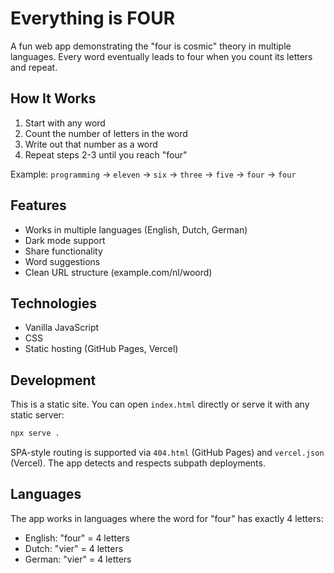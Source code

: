# Everything is FOUR

A fun web app demonstrating the "four is cosmic" theory in multiple languages.
Every word eventually leads to four when you count its letters and repeat.

## How It Works

1. Start with any word
2. Count the number of letters in the word
3. Write out that number as a word
4. Repeat steps 2-3 until you reach "four"

Example: `programming` → `eleven` → `six` → `three` → `five` → `four` → `four`

## Features

- Works in multiple languages (English, Dutch, German)
- Dark mode support
- Share functionality
- Word suggestions
- Clean URL structure (example.com/nl/woord)

## Technologies

- Vanilla JavaScript
- CSS
- Static hosting (GitHub Pages, Vercel)

## Development

This is a static site. You can open `index.html` directly or serve it with any
static server:

```bash
npx serve .
```

SPA-style routing is supported via `404.html` (GitHub Pages) and `vercel.json`
(Vercel). The app detects and respects subpath deployments.

## Languages

The app works in languages where the word for "four" has exactly 4 letters:

- English: "four" = 4 letters
- Dutch: "vier" = 4 letters
- German: "vier" = 4 letters
